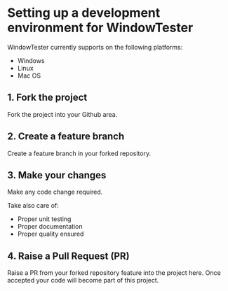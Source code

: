 # Setting up a development environment for WindowTester

WindowTester currently supports on the following platforms:

- Windows
- Linux
- Mac OS

## 1. Fork the project

Fork the project into your Github area.

## 2. Create a feature branch

Create a feature branch in your forked repository.

## 3. Make your changes

Make any code change required.

Take also care of:

- Proper unit testing
- Proper documentation
- Proper quality ensured

## 4. Raise a Pull Request (PR)

Raise a PR from your forked repository feature into the project here.
Once accepted your code will become part of this project.